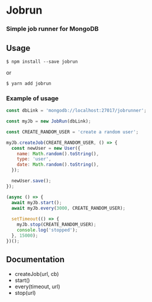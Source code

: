 # Jobrun
### Simple job runner for MongoDB

## Usage
```
$ npm install --save jobrun
```
or
```
$ yarn add jobrun
```

### Example of usage

```js
const dbLink = 'mongodb://localhost:27017/jobrunner'; 

const myJb = new JobRun(dbLink);

const CREATE_RANDOM_USER = 'create a random user';

myJb.createJob(CREATE_RANDOM_USER, () => {
  const newUser = new User({
    name: Math.random().toString(),
    type: 'user',
    date: Math.random().toString(),
  });

  newUser.save();
});

(async () => {
  await myJb.start();
  await myJb.every(3000, CREATE_RANDOM_USER);
  
  setTimeout(() => {
    myJb.stop(CREATE_RANDOM_USER);
    console.log('stopped');
  }, 15000);
})();
```

## Documentation
- createJob(url, cb)
- start()
- every(timeout, url)
- stop(url)
